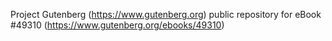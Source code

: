 Project Gutenberg (https://www.gutenberg.org) public repository for eBook #49310 (https://www.gutenberg.org/ebooks/49310)
